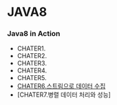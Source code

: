 # JAVA8
### Java8 in Action
* CHATER1.
* CHATER2.
* CHATER3.
* CHATER4.
* CHATER5.
* [CHATER6.스트림으로 데이터 수집](https://github.com/himj131/JAVA8/wiki/Chapter6.%EC%8A%A4%ED%8A%B8%EB%A6%BC%EC%9C%BC%EB%A1%9C-%EB%8D%B0%EC%9D%B4%ED%84%B0-%EC%88%98%EC%A7%91)
* [CHATER7.병렬 데이터 처리와 성능]
